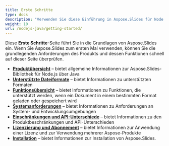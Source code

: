 ```yaml
---
title: Erste Schritte
type: docs
description: "Verwenden Sie diese Einführung in Aspose.Slides für Node.js über Java-Grundlagen, um den Wert von Aspose.Slides für Ihr Unternehmen zu erkennen."
weight: 10
url: /nodejs-java/getting-started/
---
```


Diese **Erste Schritte**-Seite führt Sie in die Grundlagen von Aspose.Slides ein. Wenn Sie Aspose.Slides zum ersten Mal verwenden, können Sie die grundlegenden Anforderungen des Produkts und dessen Funktionen schnell auf dieser Seite überprüfen.

- [**Produktübersicht**](/slides/nodejs-java/product-overview/) – bietet allgemeine Informationen zur Aspose.Slides-Bibliothek für Node.js über Java
- [**Unterstützte Dateiformate**](/slides/nodejs-java/supported-file-formats/) – bietet Informationen zu unterstützten Formaten
- [**Funktionsübersicht**](/slides/nodejs-java/features-overview/) – bietet Informationen zu Funktionen, die unterstützt werden, wenn ein Dokument in einem bestimmten Format geladen oder gespeichert wird
- [**Systemanforderungen**](/slides/nodejs-java/system-requirements/) – bietet Informationen zu Anforderungen an System- und Entwicklungsumgebungen
- [**Einschränkungen und API-Unterschiede**](/slides/nodejs-java/limitations-and-api-differences/) – bietet Informationen zu den Produktbeschränkungen und API-Unterschieden
- [**Lizenzierung und Abonnement**](/slides/nodejs-java/licensing) – bietet Informationen zur Anwendung einer Lizenz und zur Verwendung mehrerer Aspose-Produkte
- [**Installation**](/slides/nodejs-java/installation/) – bietet Informationen zur Installation von Aspose.Slides.